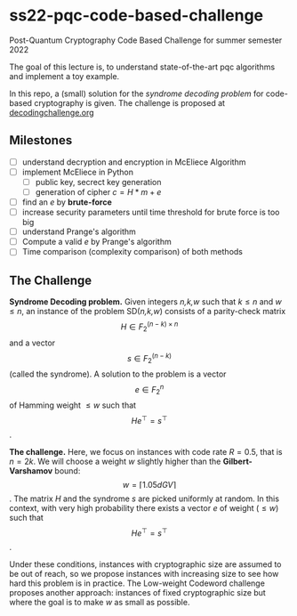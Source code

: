 # ss22-pqc-code-based-challenge
Post-Quantum Cryptography Code Based Challenge for summer semester 2022

The goal of this lecture is, to understand state-of-the-art pqc algorithms and implement a toy example.

In this repo, a (small) solution for the *syndrome decoding problem* for code-based cryptography is given.
The challenge is proposed at [decodingchallenge.org](https://decodingchallenge.org/syndrome)

## Milestones

* [ ] understand decryption and encryption in McEliece Algorithm
* [ ] implement McEliece in Python
    * [ ] public key, secrect key generation
    * [ ] generation of cipher $c = H*m + e$
* [ ] find an $e$ by **brute-force**
* [ ] increase security parameters until time threshold for brute force is too big
* [ ] understand Prange's algorithm
* [ ] Compute a valid $e$ by Prange's algorithm
* [ ] Time comparison (complexity comparison) of both methods

## The Challenge

**Syndrome Decoding problem.** Given integers *n,k,w* such that $k \le n$ and $w \le n$, an instance of the problem SD(*n,k,w*) consists of a parity-check matrix $$H \in F^{(n−k)×n}_2$$ and a vector $$s \in F^{(n−k)}_2$$ (called the syndrome). A solution to the problem is a vector $$e \in F^n_2$$ of Hamming weight $\le w$ such that $$He^⊤=s^⊤$$.

**The challenge.** Here, we focus on instances with code rate $R=0.5$, that is $n=2k$. We will choose a weight $w$ slightly higher than the **Gilbert-Varshamov** bound: $$w=\lceil 1.05dGV \rceil$$. The matrix $H$ and the syndrome $s$ are picked uniformly at random. In this context, with very high probability there exists a vector $e$ of weight $(\le w)$ such that $$He^⊤=s^⊤$$.

Under these conditions, instances with cryptographic size are assumed to be out of reach, so we propose instances with increasing size to see how hard this problem is in practice. The Low-weight Codeword challenge proposes another approach: instances of fixed cryptographic size but where the goal is to make $w$ as small as possible. 
